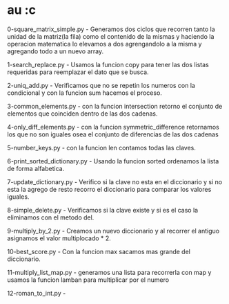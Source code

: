  # au :c

 0-square_matrix_simple.py - Generamos dos ciclos que recorren tanto la unidad de la matriz(la fila) como el contenido de la mismas y haciendo la operacion matematica lo elevamos a dos agrengandolo a la misma y agregando todo a un nuevo array.

 1-search_replace.py - Usamos la funcion copy para tener las dos listas requeridas para reemplazar el dato que se busca.

2-uniq_add.py - Verificamos que no se repetin los numeros con la condicional y con la funcion sum hacemos el proceso.

 3-common_elements.py - con la funcion intersection retorno el conjunto de elementos que coinciden dentro de las dos cadenas.

 4-only_diff_elements.py - con la funcion symmetric_difference retornamos los que no son iguales osea el conjunto de diferencias de las dos cadenas

  5-number_keys.py - con la funcion len contamos todas las claves.

  6-print_sorted_dictionary.py - Usando la funcion  sorted ordenamos la lista de forma alfabetica.

   7-update_dictionary.py - Verifico si la clave no esta en el diccionario y si no esta la agrego de resto recorro el diccionario para comparar los valores iguales.

   8-simple_delete.py - Verificamos si la clave existe y si es el caso la eliminamos con el metodo del.

   9-multiply_by_2.py - Creamos un nuevo diccionario y al recorrer el antiguo asignamos el valor multiplocado * 2.

   10-best_score.py - Con la funcion max sacamos mas grande del diccionario.

   11-multiply_list_map.py - generamos una lista para recorrerla con map y usamos la funcion lamban para multiplicar por el numero

   12-roman_to_int.py - 
   